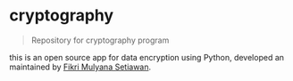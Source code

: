 # cryptography
> Repository for cryptography program

this is an open source app for data encryption using Python, developed an maintained by [Fikri Mulyana Setiawan](https://fikrinotes.netlify.app).
